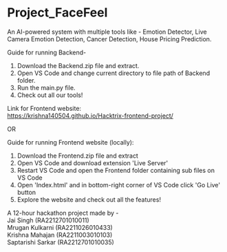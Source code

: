 # Project_FaceFeel
An AI-powered system with multiple tools like - Emotion Detector, Live Camera Emotion Detection, Cancer Detection, House Pricing Prediction.  

Guide for running Backend-  
1. Download the Backend.zip file and extract.  
2. Open VS Code and change current directory to file path of Backend folder.  
3. Run the main.py file.  
4. Check out all our tools!  

Link for Frontend website:  
https://krishna140504.github.io/Hacktrix-frontend-project/  

OR  

Guide for running Frontend website (locally):  
1. Download the Frontend.zip file and extract  
2. Open VS Code and download extension 'Live Server'  
3. Restart VS Code and open the Frontend folder containing sub files on VS Code  
4. Open 'Index.html' and in bottom-right corner of VS Code click 'Go Live' button
5. Explore the website and check out all the features!

A 12-hour hackathon project made by -  
Jai Singh (RA2212701010011)  
Mrugan Kulkarni (RA2211026010433)  
Krishna Mahajan (RA2211003010103)  
Saptarishi Sarkar (RA2212701010035)
